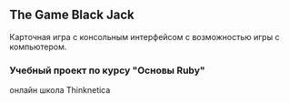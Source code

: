 ## The Game Black Jack

Карточная игра с консольным интерфейсом с возможностью игры с компьютером.

### Учебный проект по курсу "Основы Ruby"
онлайн школа Thinknetica